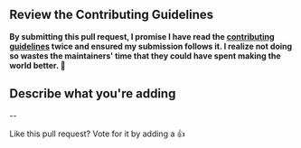 ## Review the Contributing Guidelines

**By submitting this pull request, I promise I have read the [contributing guidelines](https://github.com/telegram-bot-sdk/awesome-telegram-bots/blob/master/contributing.md) twice and ensured my submission follows it. I realize not doing so wastes the maintainers' time that they could have spent making the world better. 🖖**

## Describe what you're adding

<!-- DO NOT ADD ANY OTHER IRRELEVANT LINKS --->
<!-- If you're adding a bot, please ensure it's built with the Telegram Bot SDK -->

<!--
- [@usernamebot](https://t.me/usernamebot) - Description.
-->

--

Like this pull request?  Vote for it by adding a :+1:


